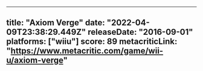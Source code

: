 
---
title: "Axiom Verge"
date: "2022-04-09T23:38:29.449Z"
releaseDate: "2016-09-01"
platforms: ["wiiu"]
score: 89
metacriticLink: "https://www.metacritic.com/game/wii-u/axiom-verge"
---
